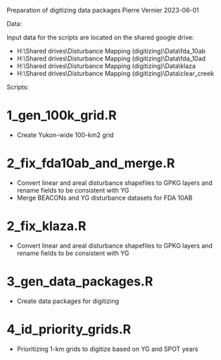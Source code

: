 Preparation of digitizing data packages
Pierre Vernier
2023-06-01

Data:

Input data for the scripts are located on the shared google drive:

  - H:\Shared drives\Disturbance Mapping (digitizing)\Data\fda_10ab
  - H:\Shared drives\Disturbance Mapping (digitizing)\Data\fda_10ad
  - H:\Shared drives\Disturbance Mapping (digitizing)\Data\klaza
  - H:\Shared drives\Disturbance Mapping (digitizing)\Data\clear_creek

Scripts:

# 1_gen_100k_grid.R
  - Create Yukon-wide 100-km2 grid
  
# 2_fix_fda10ab_and_merge.R
  - Convert linear and areal disturbance shapefiles to GPKG layers and rename fields to be consistent with YG
  - Merge BEACONs and YG disturbance datasets for FDA 10AB

# 2_fix_klaza.R
  - Convert linear and areal disturbance shapefiles to GPKG layers and rename fields to be consistent with YG

# 3_gen_data_packages.R
  - Create data packages for digitizing
  
# 4_id_priority_grids.R
  - Prioritizing 1-km grids to digitize based on YG and SPOT years
